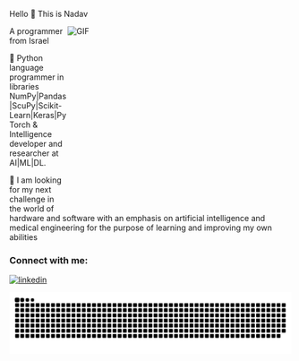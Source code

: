 Hello 👋 This is Nadav

<img align="right" alt="GIF" src="https://github.com/nadav96levi/nadav96levi/blob/main/7cd53d36d121d839da9600ca055b01db.gif" width="400" height="320" />

A programmer from Israel

🌱 Python language programmer in libraries NumPy|Pandas|ScuPy|Scikit-Learn|Keras|PyTorch & Intelligence developer and researcher at AI|ML|DL.

👯 I am looking for my next challenge in the world of hardware and software with an emphasis on artificial intelligence and medical engineering for the purpose of learning and improving my own abilities

<h3 align="left">Connect with me:</h3>

[<img src='https://cdn.jsdelivr.net/npm/simple-icons@3.0.1/icons/linkedin.svg' alt='linkedin' height='40'>](https://www.linkedin.com/in/nadav-levi-electrical-engineering/)  



![](https://github.com/Platane/snk/raw/output/github-contribution-grid-snake.svg)







